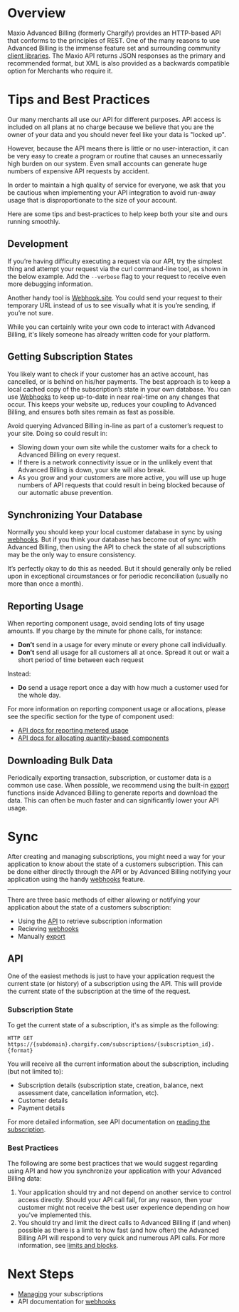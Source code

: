 # Overview

Maxio Advanced Billing (formerly Chargify) provides an HTTP-based API that conforms to the principles of REST. One of the many reasons to use Advanced Billing is the immense feature set and surrounding community [client libraries](https://developers.chargify.com/docs/developer-docs/ZG9jOjE0NjAzNDI2-api-code-samples). The Maxio API returns JSON responses as the primary and recommended format, but XML is also provided as a backwards compatible option for Merchants who require it.

# Tips and Best Practices

Our many merchants all use our API for different purposes. API access is included on all plans at no charge because we believe that you are the owner of your data and you should never feel like your data is "locked up".

However, because the API means there is little or no user-interaction, it can be very easy to create a program or routine that causes an unnecessarily high burden on our system. Even small accounts can generate huge numbers of expensive API requests by accident.

In order to maintain a high quality of service for everyone, we ask that you be cautious when implementing your API integration to avoid run-away usage that is disproportionate to the size of your account.

Here are some tips and best-practices to help keep both your site and ours running smoothly.

## Development

If you’re having difficulty executing a request via our API, try the simplest thing and attempt your request via the curl command-line tool, as shown in the below example. Add the `--verbose` flag to your request to receive even more debugging information.

Another handy tool is [Webhook.site](https://webhook.site/). You could send your request to their temporary URL instead of us to see visually what it is you’re sending, if you’re not sure.

While you can certainly write your own code to interact with Advanced Billing, it's likely someone has already written code for your platform.

## Getting Subscription States

You likely want to check if your customer has an active account, has cancelled, or is behind on his/her payments. The best approach is to keep a local cached copy of the subscription’s state in your own database. You can use [Webhooks](https://developers.chargify.com/docs/api-docs/b3A6MTQxMDgyNjU-create-endpoint) to keep up-to-date in near real-time on any changes that occur. This keeps your website up, reduces your coupling to Advanced Billing, and ensures both sites remain as fast as possible.

Avoid querying Advanced Billing in-line as part of a customer’s request to your site. Doing so could result in:

- Slowing down your own site while the customer waits for a check to Advanced Billing on every request.
- If there is a network connectivity issue or in the unlikely event that Advanced Billing is down, your site will also break.
- As you grow and your customers are more active, you will use up huge numbers of API requests that could result in being blocked because of our automatic abuse prevention.

## Synchronizing Your Database

Normally you should keep your local customer database in sync by using [webhooks](https://developers.chargify.com/docs/api-docs/b3A6MTQxMDgyNjU-create-endpoint). But if you think your database has become out of sync with Advanced Billing, then using the API to check the state of all subscriptions may be the only way to ensure consistency.

It’s perfectly okay to do this as needed. But it should generally only be relied upon in exceptional circumstances or for periodic reconciliation (usually no more than once a month).

## Reporting Usage

When reporting component usage, avoid sending lots of tiny usage amounts. If you charge by the minute for phone calls, for instance:

- **Don’t** send in a usage for every minute or every phone call individually.
- **Don’t** send all usage for all customers all at once. Spread it out or wait a short period of time between each request

Instead:

- **Do** send a usage report once a day with how much a customer used for the whole day.

For more information on reporting component usage or allocations, please see the specific section for the type of component used:

- [API docs for reporting metered usage](https://developers.chargify.com/docs/api-docs/b3A6MTQxMDgzODQ-create-usage)
- [API docs for allocating quantity-based components](https://developers.chargify.com/docs/api-docs/b3A6MTQxMDgzNzg-allocate-component)

## Downloading Bulk Data

Periodically exporting transaction, subscription, or customer data is a common use case. When possible, we recommend using the built-in [export](https://maxio-chargify.zendesk.com/hc/en-us/articles/5404681593741) functions inside Advanced Billing to generate reports and download the data. This can often be much faster and can significantly lower your API usage.

# Sync

After creating and managing subscriptions, you might need a way for your application to know about the state of a customers subscription. This can be done either directly through the API or by Advanced Billing notifying your application using the handy [webhooks](https://maxio-chargify.zendesk.com/hc/en-us/articles/5405568068365-Webhooks-Introduction) feature.

---

There are three basic methods of either allowing or notifying your application about the state of a customers subscription:

- Using the [API](#api) to retrieve subscription information
- Recieving [webhooks](#receiving-a-webhook-notification)
- Manually [export](https://maxio-chargify.zendesk.com/hc/en-us/articles/5404681593741-Exporting-Data#locating-exports)

## API

One of the easiest methods is just to have your application request the current state (or history) of a subscription using the API. This will provide the current state of the subscription at the time of the request.

### Subscription State

To get the current state of a subscription, it's as simple as the following:

    HTTP GET https://{subdomain}.chargify.com/subscriptions/{subscription_id}.{format}

You will receive all the current information about the subscription, including (but not limited to):

- Subscription details (subscription state, creation, balance, next assessment date, cancellation information, etc).
- Customer details
- Payment details

For more detailed information, see API documentation on [reading the subscription](https://developers.chargify.com/docs/api-docs/b3A6MTQxMDg0MDM-read-subscription).

### Best Practices

The following are some best practices that we would suggest regarding using API and how you synchronize your application with your Advanced Billing data:

1. Your application should try and not depend on another service to control access directly. Should your API call fail, for any reason, then your customer might not receive the best user experience depending on how you've implemented this.
2. You should try and limit the direct calls to Advanced Billing if (and when) possible as there is a limit to how fast (and how often) the Advanced Billing API will respond to very quick and numerous API calls. For more information, see [limits and blocks](https://developers.chargify.com/docs/developer-docs/fb8406f1615d1-api-guidelines#about-limits--blocks).

# Next Steps

- [Managing](./Subscriptions.md) your subscriptions
- API documentation for [webhooks](https://developers.chargify.com/docs/api-docs/b3A6MTQxMDgyNjU-create-endpoint)

